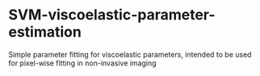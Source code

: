 # SVM-viscoelastic-parameter-estimation
Simple parameter fitting for viscoelastic parameters, intended to be used for pixel-wise fitting in non-invasive imaging
